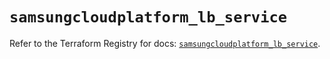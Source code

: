 # `samsungcloudplatform_lb_service`

Refer to the Terraform Registry for docs: [`samsungcloudplatform_lb_service`](https://registry.terraform.io/providers/samsungsdscloud/samsungcloudplatform/3.13.0/docs/resources/lb_service).
